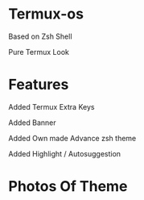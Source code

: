 # Termux-os

Based on Zsh Shell

Pure Termux Look

# Features

Added Termux Extra Keys

Added Banner 

Added Own made Advance zsh theme

Added Highlight / Autosuggestion

# Photos Of Theme
